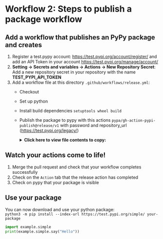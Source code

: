 # Workflow 2: Steps to publish a package workflow

## Add a workflow that publishes an PyPy package and creates
1. Register a test.pypy account: https://test.pypi.org/account/register/ and add an API Token in your account https://test.pypi.org/manage/account/
2. **Setting -> Secrets and variables -> Actions -> New Repository Secret**: Add a new repository secret in your repository with the name **TEST_PYPI_API_TOKEN**  
3. Add a workflow file at this directory `.github/workflows/release.yml`:
    - Checkout
    - Set up python
    - Install build dependencies `setuptools wheel build` 
    - Publish the package to pypy with this actions `pypa/gh-action-pypi-publish@release/v1` with password and repository_url (https://test.pypi.org/legacy/)

    
        <details>
        <summary><b>Click here to view file contents to copy:</b></summary>
        </br>

      ```yaml
      # This workflow will create a PyPy package

      name: Publish

      on:
        push:
          # branches to consider in the event; optional, defaults to all
          branches:
            [master, main]

      jobs:
        build-and-publish:
          runs-on: ubuntu-latest
          steps:
            - name: Checkout
              uses: actions/checkout@v2
            
            - name: Set up Python
              uses: actions/setup-python@v1
              with:
                python-version: '3.x'
            - name: Install build dependencies
              run: python -m pip install -U setuptools wheel build
            - name: Build a binary wheel and a source tarball
              run: >-
                python -m
                build
                --sdist
                --wheel
                --outdir dist/
                .
            - name: Publish distribution 📦 to Test PyPI
              uses: pypa/gh-action-pypi-publish@release/v1
              with:
                password: ${{ secrets.TEST_PYPI_API_TOKEN }}
                repository_url: https://test.pypi.org/legacy/
      ```
    </details>



## Watch your actions come to life!

1. Merge the pull request and check that your workflow completes successfully
2. Check on the `Action` tab that the release action has completed
3. Check on pypy that your package is visible

## Use your package

You can now download and use your python package:  
`python3 -m pip install --index-url https://test.pypi.org/simple/ your-package`
```python
import example.simple
print(example.simple.say("Hello"))
```


